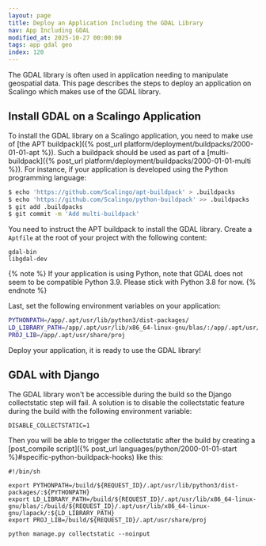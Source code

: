 ```yaml
---
layout: page
title: Deploy an Application Including the GDAL Library
nav: App Including GDAL
modified_at: 2025-10-27 00:00:00
tags: app gdal geo
index: 120
---
```


The GDAL library is often used in application needing to manipulate geospatial data. This page describes the steps to deploy an application on Scalingo which makes use of the GDAL library.

## Install GDAL on a Scalingo Application

To install the GDAL library on a Scalingo application, you need to make use of [the APT buildpack]({% post_url platform/deployment/buildpacks/2000-01-01-apt %}). Such a buildpack should be used as part of a [multi-buildpack]({% post_url platform/deployment/buildpacks/2000-01-01-multi %}). For instance, if your application is developed using the Python programming language:

```bash
$ echo 'https://github.com/Scalingo/apt-buildpack' > .buildpacks
$ echo 'https://github.com/Scalingo/python-buildpack' >> .buildpacks
$ git add .buildpacks
$ git commit -m 'Add multi-buildpack'
```

You need to instruct the APT buildpack to install the GDAL library. Create a `Aptfile` at the root of your project with the following content:

```text
gdal-bin
libgdal-dev
```

{% note %}
If your application is using Python, note that GDAL does not seem to be compatible Python 3.9. Please stick with Python 3.8 for now.
{% endnote %}

Last, set the following environment variables on your application:

```sh
PYTHONPATH=/app/.apt/usr/lib/python3/dist-packages/
LD_LIBRARY_PATH=/app/.apt/usr/lib/x86_64-linux-gnu/blas/:/app/.apt/usr/lib/x86_64-linux-gnu/lapack/
PROJ_LIB=/app/.apt/usr/share/proj
```

Deploy your application, it is ready to use the GDAL library!

## GDAL with Django

The GDAL library won't be accessible during the build so the Django collectstatic step will fail.
A solution is to disable the collectstatic feature during the build with the following environment variable:

```
DISABLE_COLLECTSTATIC=1
```

Then you will be able to trigger the collectstatic after the build by creating a [post_compile script]({% post_url languages/python/2000-01-01-start %}#specific-python-buildpack-hooks) like this:
```
#!/bin/sh

export PYTHONPATH=/build/${REQUEST_ID}/.apt/usr/lib/python3/dist-packages/:${PYTHONPATH}
export LD_LIBRARY_PATH=/build/${REQUEST_ID}/.apt/usr/lib/x86_64-linux-gnu/blas/:/build/${REQUEST_ID}/.apt/usr/lib/x86_64-linux-gnu/lapack/:${LD_LIBRARY_PATH}
export PROJ_LIB=/build/${REQUEST_ID}/.apt/usr/share/proj

python manage.py collectstatic --noinput
```
